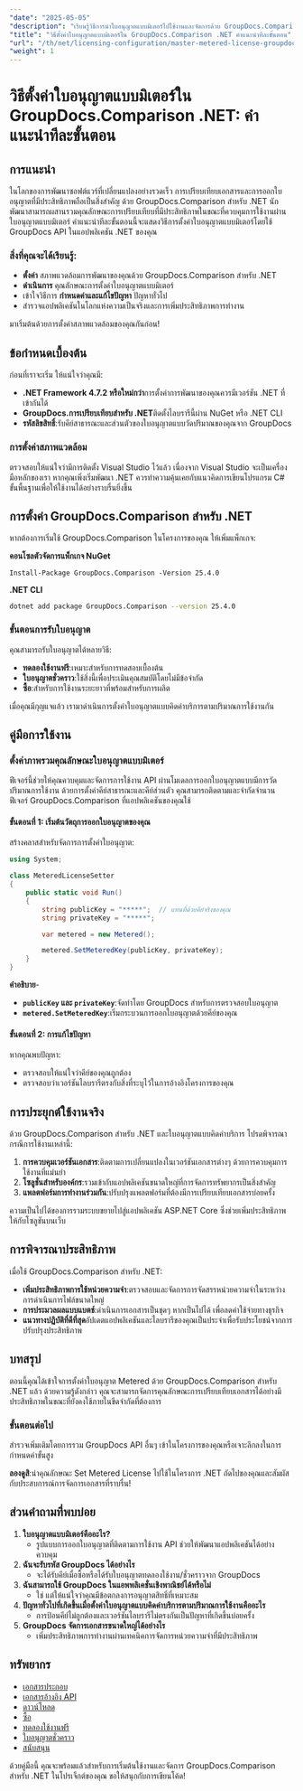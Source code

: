 ```yaml
---
"date": "2025-05-05"
"description": "เรียนรู้วิธีการนำใบอนุญาตแบบมิเตอร์ไปใช้งานและจัดการด้วย GroupDocs.Comparison สำหรับ .NET คู่มือนี้ครอบคลุมถึงการตั้งค่า การแก้ไขปัญหา และการใช้งานจริง"
"title": "วิธีตั้งค่าใบอนุญาตแบบมิเตอร์ใน GroupDocs.Comparison .NET คำแนะนำทีละขั้นตอน"
"url": "/th/net/licensing-configuration/master-metered-license-groupdocs-comparison-net/"
"weight": 1
---
```


# วิธีตั้งค่าใบอนุญาตแบบมิเตอร์ใน GroupDocs.Comparison .NET: คำแนะนำทีละขั้นตอน

## การแนะนำ

ในโลกของการพัฒนาซอฟต์แวร์ที่เปลี่ยนแปลงอย่างรวดเร็ว การเปรียบเทียบเอกสารและการออกใบอนุญาตที่มีประสิทธิภาพถือเป็นสิ่งสำคัญ ด้วย GroupDocs.Comparison สำหรับ .NET นักพัฒนาสามารถผสานรวมคุณลักษณะการเปรียบเทียบที่มีประสิทธิภาพในขณะที่ควบคุมการใช้งานผ่านใบอนุญาตแบบมิเตอร์ คำแนะนำทีละขั้นตอนนี้จะแสดงวิธีการตั้งค่าใบอนุญาตแบบมิเตอร์โดยใช้ GroupDocs API ในแอปพลิเคชัน .NET ของคุณ

### สิ่งที่คุณจะได้เรียนรู้:
- **ตั้งค่า** สภาพแวดล้อมการพัฒนาของคุณด้วย GroupDocs.Comparison สำหรับ .NET
- **ดำเนินการ** คุณลักษณะการตั้งค่าใบอนุญาตแบบมิเตอร์
- เข้าใจวิธีการ **กำหนดค่าและแก้ไขปัญหา** ปัญหาทั่วไป
- สำรวจแอปพลิเคชันในโลกแห่งความเป็นจริงและการเพิ่มประสิทธิภาพการทำงาน

มาเริ่มต้นด้วยการตั้งค่าสภาพแวดล้อมของคุณกันก่อน!

## ข้อกำหนดเบื้องต้น

ก่อนที่เราจะเริ่ม ให้แน่ใจว่าคุณมี:

- **.NET Framework 4.7.2 หรือใหม่กว่า**การตั้งค่าการพัฒนาของคุณควรมีเวอร์ชัน .NET ที่เข้ากันได้
- **GroupDocs.การเปรียบเทียบสำหรับ .NET**ติดตั้งไลบรารีนี้ผ่าน NuGet หรือ .NET CLI
- **รหัสลิขสิทธิ์**:รับคีย์สาธารณะและส่วนตัวของใบอนุญาตแบบวัดปริมาณของคุณจาก GroupDocs

### การตั้งค่าสภาพแวดล้อม

ตรวจสอบให้แน่ใจว่ามีการติดตั้ง Visual Studio ไว้แล้ว เนื่องจาก Visual Studio จะเป็นเครื่องมือหลักของเรา หากคุณเพิ่งเริ่มพัฒนา .NET ควรทำความคุ้นเคยกับแนวคิดการเขียนโปรแกรม C# ขั้นพื้นฐานเพื่อให้ใช้งานได้อย่างราบรื่นยิ่งขึ้น

## การตั้งค่า GroupDocs.Comparison สำหรับ .NET

หากต้องการเริ่มใช้ GroupDocs.Comparison ในโครงการของคุณ ให้เพิ่มแพ็กเกจ:

**คอนโซลตัวจัดการแพ็กเกจ NuGet**
```plaintext
Install-Package GroupDocs.Comparison -Version 25.4.0
```

**.NET CLI**
```bash
dotnet add package GroupDocs.Comparison --version 25.4.0
```

### ขั้นตอนการรับใบอนุญาต

คุณสามารถรับใบอนุญาตได้หลายวิธี:
- **ทดลองใช้งานฟรี**:เหมาะสำหรับการทดสอบเบื้องต้น
- **ใบอนุญาตชั่วคราว**:ใช้สิ่งนี้เพื่อประเมินคุณสมบัติโดยไม่มีข้อจำกัด
- **ซื้อ**:สำหรับการใช้งานระยะยาวที่พร้อมสำหรับการผลิต

เมื่อคุณมีกุญแจแล้ว เรามาดำเนินการตั้งค่าใบอนุญาตแบบคิดค่าบริการตามปริมาณการใช้งานกัน

## คู่มือการใช้งาน

### ตั้งค่าภาพรวมคุณลักษณะใบอนุญาตแบบมิเตอร์

ฟีเจอร์นี้ช่วยให้คุณควบคุมและจัดการการใช้งาน API ผ่านโมเดลการออกใบอนุญาตแบบมีการวัดปริมาณการใช้งาน ด้วยการตั้งค่าคีย์สาธารณะและคีย์ส่วนตัว คุณสามารถติดตามและจำกัดจำนวนฟีเจอร์ GroupDocs.Comparison ที่แอปพลิเคชันของคุณใช้

#### ขั้นตอนที่ 1: เริ่มต้นวัตถุการออกใบอนุญาตของคุณ

สร้างคลาสสำหรับจัดการการตั้งค่าใบอนุญาต:

```csharp
using System;

class MeteredLicenseSetter
{
    public static void Run()
    {
        string publicKey = "*****";  // แทนที่ด้วยคีย์จริงของคุณ
        string privateKey = "*****";

        var metered = new Metered();

        metered.SetMeteredKey(publicKey, privateKey);
    }
}
```

**คำอธิบาย**- 
- **`publicKey` และ `privateKey`**:จัดทำโดย GroupDocs สำหรับการตรวจสอบใบอนุญาต
- **`metered.SetMeteredKey`**:เริ่มกระบวนการออกใบอนุญาตด้วยคีย์ของคุณ

#### ขั้นตอนที่ 2: การแก้ไขปัญหา

หากคุณพบปัญหา:
- ตรวจสอบให้แน่ใจว่าคีย์ของคุณถูกต้อง
- ตรวจสอบว่าเวอร์ชันไลบรารีตรงกับสิ่งที่ระบุไว้ในการอ้างอิงโครงการของคุณ

## การประยุกต์ใช้งานจริง

ด้วย GroupDocs.Comparison สำหรับ .NET และใบอนุญาตแบบคิดค่าบริการ โปรดพิจารณากรณีการใช้งานเหล่านี้:

1. **การควบคุมเวอร์ชันเอกสาร**:ติดตามการเปลี่ยนแปลงในเวอร์ชันเอกสารต่างๆ ด้วยการควบคุมการใช้งานที่แม่นยำ
2. **โซลูชั่นสำหรับองค์กร**:รวมเข้ากับแอปพลิเคชันขนาดใหญ่ที่การจัดการทรัพยากรเป็นสิ่งสำคัญ
3. **แพลตฟอร์มการทำงานร่วมกัน**:ปรับปรุงแพลตฟอร์มที่ต้องมีการเปรียบเทียบเอกสารบ่อยครั้ง

ความเป็นไปได้ของการรวมระบบขยายไปสู่แอปพลิเคชัน ASP.NET Core ซึ่งช่วยเพิ่มประสิทธิภาพให้กับโซลูชันบนเว็บ

## การพิจารณาประสิทธิภาพ

เมื่อใช้ GroupDocs.Comparison สำหรับ .NET:

- **เพิ่มประสิทธิภาพการใช้หน่วยความจำ**:ตรวจสอบและจัดการการจัดสรรหน่วยความจำในระหว่างการดำเนินการไฟล์ขนาดใหญ่
- **การประมวลผลแบบแบตช์**:ดำเนินการเอกสารเป็นชุดๆ หากเป็นไปได้ เพื่อลดค่าใช้จ่ายทางธุรกิจ
- **แนวทางปฏิบัติที่ดีที่สุด**อัปเดตแอปพลิเคชันและไลบรารีของคุณเป็นประจำเพื่อรับประโยชน์จากการปรับปรุงประสิทธิภาพ

## บทสรุป

ตอนนี้คุณได้เข้าใจการตั้งค่าใบอนุญาต Metered ด้วย GroupDocs.Comparison สำหรับ .NET แล้ว ด้วยความรู้ดังกล่าว คุณจะสามารถจัดการคุณลักษณะการเปรียบเทียบเอกสารได้อย่างมีประสิทธิภาพในขณะที่ยังคงใช้ภายในขีดจำกัดที่ต้องการ

### ขั้นตอนต่อไป

สำรวจเพิ่มเติมโดยการรวม GroupDocs API อื่นๆ เข้าในโครงการของคุณหรือเจาะลึกลงในการกำหนดค่าขั้นสูง

**ลองดูสิ**:นำคุณลักษณะ Set Metered License ไปใช้ในโครงการ .NET ถัดไปของคุณและสัมผัสกับประสบการณ์การจัดการเอกสารที่ราบรื่น!

## ส่วนคำถามที่พบบ่อย

1. **ใบอนุญาตแบบมิเตอร์คืออะไร?**
   - รูปแบบการออกใบอนุญาตที่ติดตามการใช้งาน API ช่วยให้พัฒนาแอปพลิเคชันได้อย่างควบคุม
2. **ฉันจะรับรหัส GroupDocs ได้อย่างไร**
   - จะได้รับคีย์เมื่อซื้อหรือได้รับใบอนุญาตทดลองใช้งาน/ชั่วคราวจาก GroupDocs
3. **ฉันสามารถใช้ GroupDocs ในแอพพลิเคชั่นเชิงพาณิชย์ได้หรือไม่**
   - ใช่ แต่ให้แน่ใจว่าคุณมีข้อตกลงการอนุญาตสิทธิ์ที่เหมาะสม
4. **ปัญหาทั่วไปที่เกิดขึ้นเมื่อตั้งค่าใบอนุญาตแบบคิดค่าบริการตามปริมาณการใช้งานคืออะไร**
   - การป้อนคีย์ไม่ถูกต้องและเวอร์ชันไลบรารีไม่ตรงกันเป็นปัญหาที่เกิดขึ้นบ่อยครั้ง
5. **GroupDocs จัดการเอกสารขนาดใหญ่ได้อย่างไร**
   - เพิ่มประสิทธิภาพการทำงานผ่านเทคนิคการจัดการหน่วยความจำที่มีประสิทธิภาพ

## ทรัพยากร

- [เอกสารประกอบ](https://docs.groupdocs.com/comparison/net/)
- [เอกสารอ้างอิง API](https://reference.groupdocs.com/comparison/net/)
- [ดาวน์โหลด](https://releases.groupdocs.com/comparison/net/)
- [ซื้อ](https://purchase.groupdocs.com/buy)
- [ทดลองใช้งานฟรี](https://releases.groupdocs.com/comparison/net/)
- [ใบอนุญาตชั่วคราว](https://purchase.groupdocs.com/temporary-license/)
- [สนับสนุน](https://forum.groupdocs.com/c/comparison/)

ด้วยคู่มือนี้ คุณจะพร้อมแล้วสำหรับการเริ่มต้นใช้งานและจัดการ GroupDocs.Comparison สำหรับ .NET ในโปรเจ็กต์ของคุณ ขอให้สนุกกับการเขียนโค้ด!